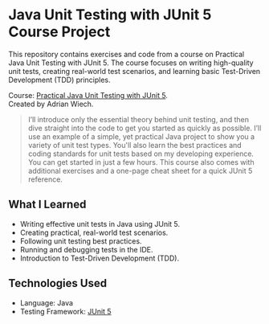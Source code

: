 # Java Unit Testing with JUnit 5 Course Project
This repository contains exercises and code from a course on Practical Java Unit Testing with JUnit 5. The course focuses on writing high-quality unit tests, creating real-world test scenarios, and learning basic Test-Driven Development (TDD) principles.

Course: [Practical Java Unit Testing with JUnit 5](https://www.udemy.com/course/junit5-for-beginners/).  
Created by Adrian Wiech.

> I’ll introduce only the essential theory behind unit testing, and then dive straight into the code to get you started as quickly as possible. I’ll use an example of a simple, yet practical Java project to show you a variety of unit test types. You'll also learn the best practices and coding standards for unit tests based on my developing experience. You can get started in just a few hours. This course also comes with additional exercises and a one-page cheat sheet for a quick JUnit 5 reference.

## What I Learned
- Writing effective unit tests in Java using JUnit 5.
- Creating practical, real-world test scenarios.
- Following unit testing best practices.
- Running and debugging tests in the IDE.
- Introduction to Test-Driven Development (TDD).

## Technologies Used
- Language: Java
- Testing Framework: [JUnit 5](https://junit.org/)
